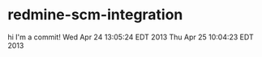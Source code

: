 redmine-scm-integration
=======================

hi I'm a commit!
Wed Apr 24 13:05:24 EDT 2013
Thu Apr 25 10:04:23 EDT 2013
